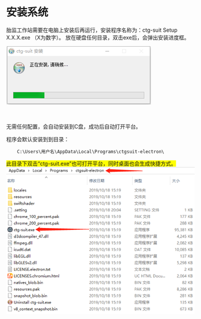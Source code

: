 # 安装系统

胎监工作站需要在电脑上安装后再运行，安装程序名称为：ctg-suit Setup X.X.X.exe （X为数字）。
放在硬盘任何目录，双击exe后，会弹出安装进度框。

![avatar](../assets/install.png)

<br/>

无需任何配置，会自动安装到C盘，成功后自动打开平台。

程序会默认安装到到目录：

```
    C:\Users\用户名\AppData\Local\Programs\ctgsuit-electron\
```

<span style="background:yellow;">此目录下双击“ctg-suit.exe”也可打开平台，同时桌面也会生成快捷方式。</span>
![avatar](../assets/path.png)
